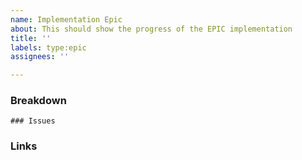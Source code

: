 ```yaml
---
name: Implementation Epic
about: This should show the progress of the EPIC implementation
title: ''
labels: type:epic
assignees: ''

---
```


### Breakdown

<!--
- [ ] #123
- [ ] Step X
-->

```[tasklist]
### Issues
```

### Links
<!-- Add links to support tickets or other issues  -->
